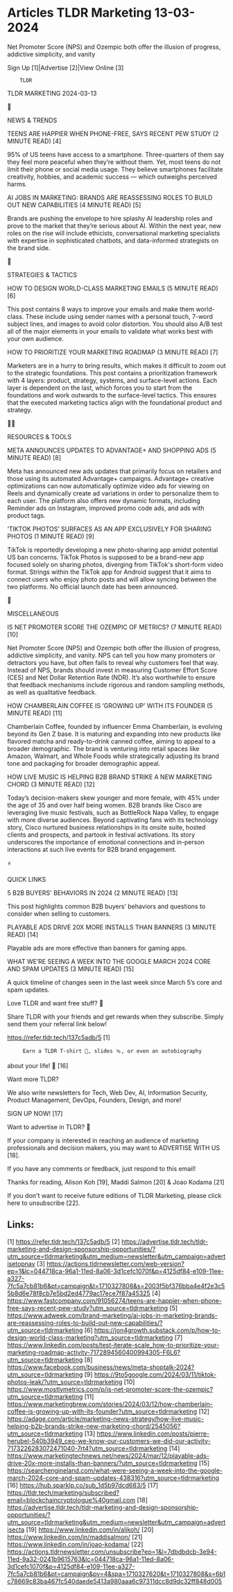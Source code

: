 # Articles TLDR Marketing 13-03-2024

Net Promoter Score (NPS) and Ozempic both offer the illusion of
progress, addictive simplicity, and vanity  

 Sign Up [1]|Advertise [2]|View Online [3] 

		TLDR 

TLDR MARKETING 2024-03-13

📱 

NEWS & TRENDS

 TEENS ARE HAPPIER WHEN PHONE-FREE, SAYS RECENT PEW STUDY (2 MINUTE
READ) [4] 

 95% of US teens have access to a smartphone. Three-quarters of them
say they feel more peaceful when they’re without them. Yet, most
teens do not limit their phone or social media usage. They believe
smartphones facilitate creativity, hobbies, and academic success —
which outweighs perceived harms. 

 AI JOBS IN MARKETING: BRANDS ARE REASSESSING ROLES TO BUILD OUT NEW
CAPABILITIES (4 MINUTE READ) [5] 

 Brands are pushing the envelope to hire splashy AI leadership roles
and prove to the market that they’re serious about AI. Within the
next year, new roles on the rise will include ethicists,
conversational marketing specialists with expertise in sophisticated
chatbots, and data-informed strategists on the brand side. 

🚀 

STRATEGIES & TACTICS

 HOW TO DESIGN WORLD-CLASS MARKETING EMAILS (5 MINUTE READ) [6] 

 This post contains 8 ways to improve your emails and make them
world-class. These include using sender names with a personal touch,
7-word subject lines, and images to avoid color distortion. You should
also A/B test all of the major elements in your emails to validate
what works best with your own audience. 

 HOW TO PRIORITIZE YOUR MARKETING ROADMAP (3 MINUTE READ) [7] 

 Marketers are in a hurry to bring results, which makes it difficult
to zoom out to the strategic foundations. This post contains a
prioritization framework with 4 layers: product, strategy, systems,
and surface-level actions. Each layer is dependent on the last, which
forces you to start from the foundations and work outwards to the
surface-level tactics. This ensures that the executed marketing
tactics align with the foundational product and strategy. 

🧑‍💻 

RESOURCES & TOOLS

 META ANNOUNCES UPDATES TO ADVANTAGE+ AND SHOPPING ADS (5 MINUTE READ)
[8] 

 Meta has announced new ads updates that primarily focus on retailers
and those using its automated Advantage+ campaigns. Advantage+
creative optimizations can now automatically optimize video ads for
viewing on Reels and dynamically create ad variations in order to
personalize them to each user. The platform also offers new dynamic
formats, including Reminder ads on Instagram, improved promo code ads,
and ads with product tags. 

 ‘TIKTOK PHOTOS’ SURFACES AS AN APP EXCLUSIVELY FOR SHARING PHOTOS
(1 MINUTE READ) [9] 

 TikTok is reportedly developing a new photo-sharing app amidst
potential US ban concerns. TikTok Photos is supposed to be a brand-new
app focused solely on sharing photos, diverging from TikTok's
short-form video format. Strings within the TikTok app for Android
suggest that it aims to connect users who enjoy photo posts and will
allow syncing between the two platforms. No official launch date has
been announced. 

🎁 

MISCELLANEOUS

 IS NET PROMOTER SCORE THE OZEMPIC OF METRICS? (7 MINUTE READ) [10] 

 Net Promoter Score (NPS) and Ozempic both offer the illusion of
progress, addictive simplicity, and vanity. NPS can tell you how many
promoters or detractors you have, but often fails to reveal why
customers feel that way. Instead of NPS, brands should invest in
measuring Customer Effort Score (CES) and Net Dollar Retention Rate
(NDR). It’s also worthwhile to ensure that feedback mechanisms
include rigorous and random sampling methods, as well as qualitative
feedback. 

 HOW CHAMBERLAIN COFFEE IS ‘GROWING UP’ WITH ITS FOUNDER (5 MINUTE
READ) [11] 

 Chamberlain Coffee, founded by influencer Emma Chamberlain, is
evolving beyond its Gen Z base. It is maturing and expanding into new
products like flavored matcha and ready-to-drink canned coffee, aiming
to appeal to a broader demographic. The brand is venturing into retail
spaces like Amazon, Walmart, and Whole Foods while strategically
adjusting its brand tone and packaging for broader demographic appeal.


 HOW LIVE MUSIC IS HELPING B2B BRAND STRIKE A NEW MARKETING CHORD (3
MINUTE READ) [12] 

 Today’s decision-makers skew younger and more female, with 45%
under the age of 35 and over half being women. B2B brands like Cisco
are leveraging live music festivals, such as BottleRock Napa Valley,
to engage with more diverse audiences. Beyond captivating fans with
its technology story, Cisco nurtured business relationships in its
onsite suite, hosted clients and prospects, and partook in festival
activations. Its story underscores the importance of emotional
connections and in-person interactions at such live events for B2B
brand engagement. 

⚡ 

QUICK LINKS

 5 B2B BUYERS' BEHAVIORS IN 2024 (2 MINUTE READ) [13] 

 This post highlights common B2B buyers’ behaviors and questions to
consider when selling to customers. 

 PLAYABLE ADS DRIVE 20X MORE INSTALLS THAN BANNERS (3 MINUTE READ)
[14] 

 Playable ads are more effective than banners for gaming apps. 

 WHAT WE’RE SEEING A WEEK INTO THE GOOGLE MARCH 2024 CORE AND SPAM
UPDATES (3 MINUTE READ) [15] 

 A quick timeline of changes seen in the last week since March 5’s
core and spam updates. 

Love TLDR and want free stuff? 🎁

 Share TLDR with your friends and get rewards when they subscribe.
Simply send them your referral link below! 

 https://refer.tldr.tech/137c5adb/5 [1] 

		 Earn a TLDR T-shirt 👕, slides 🩴, or even an autobiography
about your life! 🤯 [16] 

Want more TLDR?

 We also write newsletters for Tech, Web Dev, AI, Information
Security, Product Management, DevOps, Founders, Design, and more! 

SIGN UP NOW! [17] 

Want to advertise in TLDR? 📰

 If your company is interested in reaching an audience of marketing
professionals and decision makers, you may want to ADVERTISE WITH US
[18]. 

 If you have any comments or feedback, just respond to this email! 

Thanks for reading, 
Alison Koh [19], Maddi Salmon [20] & Joao Kodama [21] 

If you don't want to receive future editions of TLDR Marketing,
please click here to unsubscribe [22]. 

 

Links:
------
[1] https://refer.tldr.tech/137c5adb/5
[2] https://advertise.tldr.tech/tldr-marketing-and-design-sponsorship-opportunities/?utm_source=tldrmarketing&utm_medium=newsletter&utm_campaign=advertisetopnav
[3] https://actions.tldrnewsletter.com/web-version?ep=1&lc=044718ca-96a1-11ed-8a06-3d1cefc1070f&p=4125df84-e109-11ee-a327-7fc5a7cb81b6&pt=campaign&t=1710327808&s=2003f5bf376bba4e4f2e3c55b8d6e78f8cb7e5bd2ed4779ac17ece7f87a45325
[4] https://www.fastcompany.com/91056274/teens-are-happier-when-phone-free-says-recent-pew-study?utm_source=tldrmarketing
[5] https://www.adweek.com/brand-marketing/ai-jobs-in-marketing-brands-are-reassessing-roles-to-build-out-new-capabilities/?utm_source=tldrmarketing
[6] https://jon4growth.substack.com/p/how-to-design-world-class-marketing?utm_source=tldrmarketing
[7] https://www.linkedin.com/posts/test-iterate-scale_how-to-prioritize-your-marketing-roadmap-activity-7172894560400994305-F6L6?utm_source=tldrmarketing
[8] https://www.facebook.com/business/news/meta-shoptalk-2024?utm_source=tldrmarketing
[9] https://9to5google.com/2024/03/11/tiktok-photos-leak/?utm_source=tldrmarketing
[10] https://www.mostlymetrics.com/p/is-net-promoter-score-the-ozempic?utm_source=tldrmarketing
[11] https://www.marketingbrew.com/stories/2024/03/12/how-chamberlain-coffee-is-growing-up-with-its-founder?utm_source=tldrmarketing
[12] https://adage.com/article/marketing-news-strategy/how-live-music-helping-b2b-brands-strike-new-marketing-chord/2545056?utm_source=tldrmarketing
[13] https://www.linkedin.com/posts/pierre-herubel-540b3949_ceo-we-know-our-customers-we-did-our-activity-7173226283072471040-7rt4?utm_source=tldrmarketing
[14] https://www.marketingtechnews.net/news/2024/mar/12/playable-ads-drive-20x-more-installs-than-banners/?utm_source=tldrmarketing
[15] https://searchengineland.com/what-were-seeing-a-week-into-the-google-march-2024-core-and-spam-updates-438316?utm_source=tldrmarketing
[16] https://hub.sparklp.co/sub_1d5b97dcd683/5
[17] https://tldr.tech/marketing/subscribed?email=blockchaincryptologue%40gmail.com
[18] https://advertise.tldr.tech/tldr-marketing-and-design-sponsorship-opportunities/?utm_source=tldrmarketing&utm_medium=newsletter&utm_campaign=advertisecta
[19] https://www.linkedin.com/in/alikoh/
[20] https://www.linkedin.com/in/maddisalmon/
[21] https://www.linkedin.com/in/joao-kodama/
[22] https://actions.tldrnewsletter.com/unsubscribe?ep=1&l=7dbdbdcb-3e94-11ed-9a32-0241b9615763&lc=044718ca-96a1-11ed-8a06-3d1cefc1070f&p=4125df84-e109-11ee-a327-7fc5a7cb81b6&pt=campaign&pv=4&spa=1710327620&t=1710327808&s=6b1c78669c83ba467fc540daede5413a980aaa6c97311dcc8d9dc32ff848d005